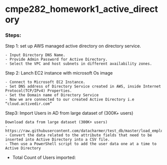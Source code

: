 # cmpe282_homework1_active_directory
### Steps:
Step 1: set up AWS managed active directory on directory service.
```
- Input Directory DNS Name.
- Provide Admin Password for Active Directory.
- Select the VPC and host subnets in different availability zones.
 ```
 Step 2: Lanch EC2 instance with microsoft Os image
 ```
- Connect to Microsoft EC2 Instance.
- Set DNS address of Directory Service created in AWS, inside Internet Protocol(TCP/IPv4) Properties.
- Set the Domain name of Directory Service 
- Now we are connected to our created Active Directory i.e “cloud.activedir.com”
 ```
Step3: Import Users in AD from large dataset of (300K+ users)
```
Download data from large dataset (300K+ users)
- https://raw.githubusercontent.com/datacharmer/test_db/master/load_employees.dump
- Convert the data related to the attribute fields that need to be inserted into Active Directory into a CSV file.
- Then use a PowerShell script to add the user data one at a time to Active Directory
```

* Total Count of Users imported: 
 

